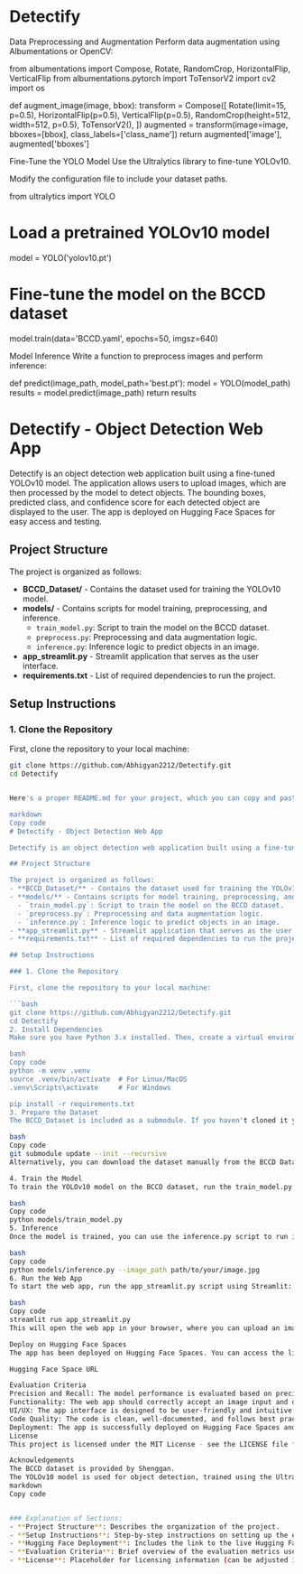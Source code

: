 # Detectify
Data Preprocessing and Augmentation
Perform data augmentation using Albumentations or OpenCV:

from albumentations import Compose, Rotate, RandomCrop, HorizontalFlip, VerticalFlip
from albumentations.pytorch import ToTensorV2
import cv2
import os

def augment_image(image, bbox):
    transform = Compose([
        Rotate(limit=15, p=0.5),
        HorizontalFlip(p=0.5),
        VerticalFlip(p=0.5),
        RandomCrop(height=512, width=512, p=0.5),
        ToTensorV2(),
    ])
    augmented = transform(image=image, bboxes=[bbox], class_labels=['class_name'])
    return augmented['image'], augmented['bboxes']

 Fine-Tune the YOLO Model
Use the Ultralytics library to fine-tune YOLOv10.

Modify the configuration file to include your dataset paths.

from ultralytics import YOLO

# Load a pretrained YOLOv10 model
model = YOLO('yolov10.pt')

# Fine-tune the model on the BCCD dataset
model.train(data='BCCD.yaml', epochs=50, imgsz=640)

Model Inference
Write a function to preprocess images and perform inference:

def predict(image_path, model_path='best.pt'):
    model = YOLO(model_path)
    results = model.predict(image_path)
    return results

# Detectify - Object Detection Web App

Detectify is an object detection web application built using a fine-tuned YOLOv10 model. The application allows users to upload images, which are then processed by the model to detect objects. The bounding boxes, predicted class, and confidence score for each detected object are displayed to the user. The app is deployed on Hugging Face Spaces for easy access and testing.

## Project Structure

The project is organized as follows:
- **BCCD_Dataset/** - Contains the dataset used for training the YOLOv10 model.
- **models/** - Contains scripts for model training, preprocessing, and inference.
  - `train_model.py`: Script to train the model on the BCCD dataset.
  - `preprocess.py`: Preprocessing and data augmentation logic.
  - `inference.py`: Inference logic to predict objects in an image.
- **app_streamlit.py** - Streamlit application that serves as the user interface.
- **requirements.txt** - List of required dependencies to run the project.

## Setup Instructions

### 1. Clone the Repository

First, clone the repository to your local machine:

```bash
git clone https://github.com/Abhigyan2212/Detectify.git
cd Detectify


Here's a proper README.md for your project, which you can copy and paste into your repository:

markdown
Copy code
# Detectify - Object Detection Web App

Detectify is an object detection web application built using a fine-tuned YOLOv10 model. The application allows users to upload images, which are then processed by the model to detect objects. The bounding boxes, predicted class, and confidence score for each detected object are displayed to the user. The app is deployed on Hugging Face Spaces for easy access and testing.

## Project Structure

The project is organized as follows:
- **BCCD_Dataset/** - Contains the dataset used for training the YOLOv10 model.
- **models/** - Contains scripts for model training, preprocessing, and inference.
  - `train_model.py`: Script to train the model on the BCCD dataset.
  - `preprocess.py`: Preprocessing and data augmentation logic.
  - `inference.py`: Inference logic to predict objects in an image.
- **app_streamlit.py** - Streamlit application that serves as the user interface.
- **requirements.txt** - List of required dependencies to run the project.

## Setup Instructions

### 1. Clone the Repository

First, clone the repository to your local machine:

```bash
git clone https://github.com/Abhigyan2212/Detectify.git
cd Detectify
2. Install Dependencies
Make sure you have Python 3.x installed. Then, create a virtual environment and install the necessary dependencies:

bash
Copy code
python -m venv .venv
source .venv/bin/activate  # For Linux/MacOS
.venv\Scripts\activate     # For Windows

pip install -r requirements.txt
3. Prepare the Dataset
The BCCD_Dataset is included as a submodule. If you haven't cloned it yet, run the following command to get the dataset:

bash
Copy code
git submodule update --init --recursive
Alternatively, you can download the dataset manually from the BCCD Dataset GitHub.

4. Train the Model
To train the YOLOv10 model on the BCCD dataset, run the train_model.py script. The script will fine-tune the model on the dataset.

bash
Copy code
python models/train_model.py
5. Inference
Once the model is trained, you can use the inference.py script to run inference on an image. This script will predict the objects in the image and draw bounding boxes around them.

bash
Copy code
python models/inference.py --image_path path/to/your/image.jpg
6. Run the Web App
To start the web app, run the app_streamlit.py script using Streamlit:

bash
Copy code
streamlit run app_streamlit.py
This will open the web app in your browser, where you can upload an image and see the object detection results.

Deploy on Hugging Face Spaces
The app has been deployed on Hugging Face Spaces. You can access the live web application here:

Hugging Face Space URL

Evaluation Criteria
Precision and Recall: The model performance is evaluated based on precision and recall metrics for each class in the dataset.
Functionality: The web app should correctly accept an image input and display bounding boxes with predicted class and confidence score.
UI/UX: The app interface is designed to be user-friendly and intuitive.
Code Quality: The code is clean, well-documented, and follows best practices.
Deployment: The app is successfully deployed on Hugging Face Spaces and is accessible to the public.
License
This project is licensed under the MIT License - see the LICENSE file for details.

Acknowledgements
The BCCD dataset is provided by Shenggan.
The YOLOv10 model is used for object detection, trained using the Ultralytics YOLO repository.
markdown
Copy code


### Explanation of Sections:
- **Project Structure**: Describes the organization of the project.
- **Setup Instructions**: Step-by-step instructions on setting up the environment and dependencies, preparing the dataset, training the model, and running the web app.
- **Hugging Face Deployment**: Includes the link to the live Hugging Face deployment (update with your actual URL).
- **Evaluation Criteria**: Brief overview of the evaluation metrics used.
- **License**: Placeholder for licensing information (can be adjusted if necessary).
